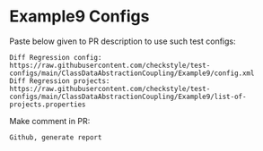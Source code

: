 # Example9 Configs
Paste below given to PR description to use such test configs:
```
Diff Regression config: https://raw.githubusercontent.com/checkstyle/test-configs/main/ClassDataAbstractionCoupling/Example9/config.xml
Diff Regression projects: https://raw.githubusercontent.com/checkstyle/test-configs/main/ClassDataAbstractionCoupling/Example9/list-of-projects.properties
```
Make comment in PR:
```
Github, generate report
```
